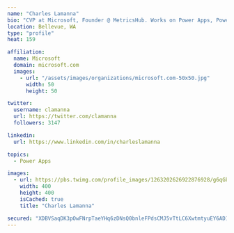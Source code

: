```yaml
---
name: "Charles Lamanna"
bio: "CVP at Microsoft, Founder @ MetricsHub. Works on Power Apps, Power Automate, Power Virtual Agent, Common Data Service and Dynamics 365."
location: Bellevue, WA
type: "profile"
heat: 159

affiliation:
  name: Microsoft
  domain: microsoft.com
  images:
    - url: "/assets/images/organizations/microsoft.com-50x50.jpg"
      width: 50
      height: 50

twitter:
  username: clamanna
  url: https://twitter.com/clamanna
  followers: 3147

linkedin:
  url: https://www.linkedin.com/in/charleslamanna

topics:
  - Power Apps

images:
  - url: https://pbs.twimg.com/profile_images/1263202626922876928/g6qGbHZ-_400x400.jpg
    width: 400
    height: 400
    isCached: true
    title: "Charles Lamanna"

secured: "XDBVSaqDK3pOwFNrpTaeYHq6zDNsQ0bnleFPdsCMJ5vTtLC6XwtmtyuEY6AD1fLvjKd/BE329wjrT6b590JKlJIU6vCuDXcDYtPDN1ECZbdszZXie1W1U4fTmrCfR2TZrndP9ky7LBaKTu66/rlLjO17Z3ThA7ehjB24r0twhY8AnzEA4++aXtPUtYjCq3aF1N7YCV0y4CCTTDKHkD/+3cH/NSaR4LnDub7oqthSxqJ/frtoYILRH/CDO+SHtD6X78K3ugRxqrX7gBfqY16UtdJZwSTiFQxLBiuw4di6h+0iy56YL/U2N7nq2aMzb6bRv98+4fkaEadNpAk8Y9dgHAmKZB1xc1w7Nr7v2QkcyL27IVkrYv9968e3X7oLHax5efZLDylU8EpY1LlYy3+P1Jrmd2drSujkFsfnGBp44A4=;UVOUOlhefM9SOG+yhBv56g=="
---
```


